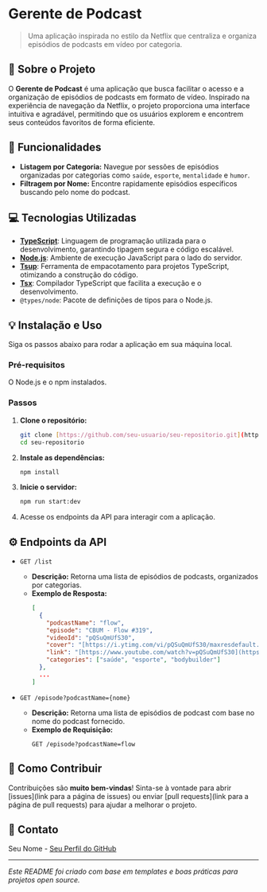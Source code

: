 # Gerente de Podcast

> Uma aplicação inspirada no estilo da Netflix que centraliza e organiza episódios de podcasts em vídeo por categoria.

## 📝 Sobre o Projeto

O **Gerente de Podcast** é uma aplicação que busca facilitar o acesso e a organização de episódios de podcasts em formato de vídeo. Inspirado na experiência de navegação da Netflix, o projeto proporciona uma interface intuitiva e agradável, permitindo que os usuários explorem e encontrem seus conteúdos favoritos de forma eficiente.

## 🚀 Funcionalidades

* **Listagem por Categoria:** Navegue por sessões de episódios organizadas por categorias como `saúde`, `esporte`, `mentalidade` e `humor`.
* **Filtragem por Nome:** Encontre rapidamente episódios específicos buscando pelo nome do podcast.

## 💻 Tecnologias Utilizadas

* **[TypeScript](https://www.typescriptlang.org/)**: Linguagem de programação utilizada para o desenvolvimento, garantindo tipagem segura e código escalável.
* **[Node.js](https://nodejs.org/)**: Ambiente de execução JavaScript para o lado do servidor.
* **[Tsup](https://tsup.egoist.dev/)**: Ferramenta de empacotamento para projetos TypeScript, otimizando a construção do código.
* **[Tsx](https://github.com/esbuild-kit/tsx)**: Compilador TypeScript que facilita a execução e o desenvolvimento.
* `@types/node`: Pacote de definições de tipos para o Node.js.

## 💡 Instalação e Uso

Siga os passos abaixo para rodar a aplicação em sua máquina local.

### Pré-requisitos

O Node.js e o npm instalados.

### Passos

1.  **Clone o repositório:**
    ```bash
    git clone [https://github.com/seu-usuario/seu-repositorio.git](https://github.com/seu-usuario/seu-repositorio.git)
    cd seu-repositorio
    ```
2.  **Instale as dependências:**
    ```bash
    npm install
    ```
3.  **Inicie o servidor:**
    ```bash
    npm run start:dev
    ```
4.  Acesse os endpoints da API para interagir com a aplicação.

## ⚙️ Endpoints da API

* `GET /list`
    * **Descrição:** Retorna uma lista de episódios de podcasts, organizados por categorias.
    * **Exemplo de Resposta:**
        ```json
        [
          {
            "podcastName": "flow",
            "episode": "CBUM - Flow #319",
            "videoId": "pQSuQmUfS30",
            "cover": "[https://i.ytimg.com/vi/pQSuQmUfS30/maxresdefault.jpg](https://i.ytimg.com/vi/pQSuQmUfS30/maxresdefault.jpg)",
            "link": "[https://www.youtube.com/watch?v=pQSuQmUfS30](https://www.youtube.com/watch?v=pQSuQmUfS30)",
            "categories": ["saúde", "esporte", "bodybuilder"]
          },
          ...
        ]
        ```

* `GET /episode?podcastName={nome}`
    * **Descrição:** Retorna uma lista de episódios de podcast com base no nome do podcast fornecido.
    * **Exemplo de Requisição:**
        ```
        GET /episode?podcastName=flow
        ```

## 🤝 Como Contribuir

Contribuições são **muito bem-vindas**! Sinta-se à vontade para abrir [issues](link para a página de issues) ou enviar [pull requests](link para a página de pull requests) para ajudar a melhorar o projeto.

## 📧 Contato

Seu Nome - [Seu Perfil do GitHub](https://github.com/seu-usuario)

---
*Este README foi criado com base em templates e boas práticas para projetos open source.*

